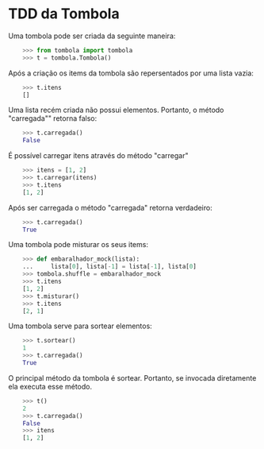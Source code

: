 # TDD da Tombola

Uma tombola pode ser criada da seguinte maneira:

```python
    >>> from tombola import tombola
    >>> t = tombola.Tombola()

```

Após a criação os items da tombola são repersentados por uma lista vazia:

```python
    >>> t.itens
    []

```

Uma lista recém criada não possui elementos. Portanto, o método "carregada""
retorna falso:

```python
    >>> t.carregada()
    False

```

É possível carregar itens através do método "carregar"

```python
    >>> itens = [1, 2]
    >>> t.carregar(itens)
    >>> t.itens
    [1, 2]

```

Após ser carregada o método "carregada" retorna verdadeiro:

```python
    >>> t.carregada()
    True

```

Uma tombola pode misturar os seus items:

```python
    >>> def embaralhador_mock(lista):
    ...     lista[0], lista[-1] = lista[-1], lista[0]
    >>> tombola.shuffle = embaralhador_mock
    >>> t.itens
    [1, 2]
    >>> t.misturar()
    >>> t.itens
    [2, 1]

```

Uma tombola serve para sortear elementos:

```python
    >>> t.sortear()
    1
    >>> t.carregada()
    True

```

O principal método da tombola é sortear. Portanto, se invocada diretamente ela executa esse método.

```python
    >>> t()
    2
    >>> t.carregada()
    False
    >>> itens
    [1, 2]

```
